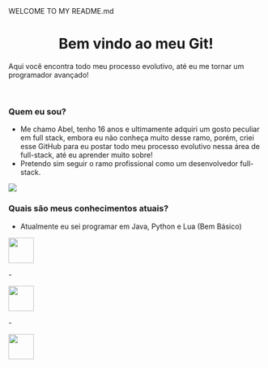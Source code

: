 <!--> WELCOME TO MY README.md </!-->

<h1 align="center"> Bem vindo ao meu Git! </h1>
<p>Aqui você encontra todo meu processo evolutivo, até eu me tornar um programador avançado!</p><br>

### Quem eu sou?
  * Me chamo Abel, tenho 16 anos e ultimamente adquiri um gosto peculiar em full stack, embora eu não conheça muito desse ramo, porém, criei esse GitHub para eu postar todo meu processo evolutivo nessa área de full-stack, até eu aprender muito sobre!
  * Pretendo sim seguir o ramo profissional como um desenvolvedor full-stack.

<!--><img src="https://media4.giphy.com/media/26tn33aiTi1jkl6H6/200.gif"></!-->

### Quais são meus conhecimentos atuais?
 * Atualmente eu sei programar em Java, Python e Lua (Bem Básico)

<div style="display: line-block;">
 <img src="https://cdn.jsdelivr.net/gh/devicons/devicon/icons/java/java-original.svg" width="50px" height="50px"/>
 <p>-</p>
 <img src="https://cdn.jsdelivr.net/gh/devicons/devicon/icons/lua/lua-original.svg" width="50px" height="50px"/>
 <p>-</p>
 <img src="https://cdn.jsdelivr.net/gh/devicons/devicon/icons/python/python-original.svg" width="50px" height="50px"/>
</div>
